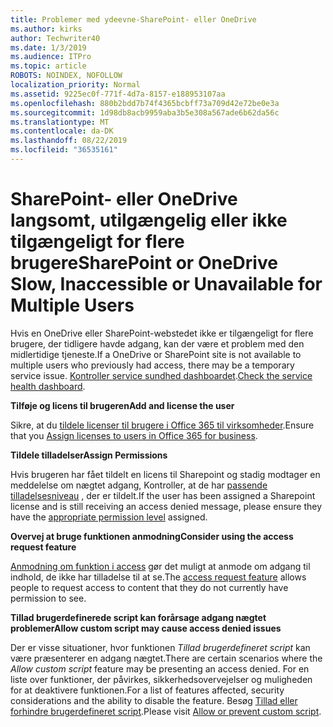 ```yaml
---
title: Problemer med ydeevne-SharePoint- eller OneDrive
ms.author: kirks
author: Techwriter40
ms.date: 1/3/2019
ms.audience: ITPro
ms.topic: article
ROBOTS: NOINDEX, NOFOLLOW
localization_priority: Normal
ms.assetid: 9225ec0f-771f-4d7a-8157-e188953107aa
ms.openlocfilehash: 880b2bdd7b74f4365bcbff73a709d42e72be0e3a
ms.sourcegitcommit: 1d98db8acb9959aba3b5e308a567ade6b62da56c
ms.translationtype: MT
ms.contentlocale: da-DK
ms.lasthandoff: 08/22/2019
ms.locfileid: "36535161"
---
```

# <a name="sharepoint-or-onedrive-slow-inaccessible-or-unavailable-for-multiple-users"></a><span data-ttu-id="ba4b6-102">SharePoint- eller OneDrive langsomt, utilgængelig eller ikke tilgængeligt for flere brugere</span><span class="sxs-lookup"><span data-stu-id="ba4b6-102">SharePoint or OneDrive Slow, Inaccessible or Unavailable for Multiple Users</span></span>

<span data-ttu-id="ba4b6-103">Hvis en OneDrive eller SharePoint-webstedet ikke er tilgængeligt for flere brugere, der tidligere havde adgang, kan der være et problem med den midlertidige tjeneste.</span><span class="sxs-lookup"><span data-stu-id="ba4b6-103">If a OneDrive or SharePoint site is not available to multiple users who previously had access, there may be a temporary service issue.</span></span> <span data-ttu-id="ba4b6-104">[Kontroller service sundhed dashboardet](https://portal.office.com/adminportal/home#/servicehealth).</span><span class="sxs-lookup"><span data-stu-id="ba4b6-104">[Check the service health dashboard](https://portal.office.com/adminportal/home#/servicehealth).</span></span>

<span data-ttu-id="ba4b6-105">**Tilføje og licens til brugeren**</span><span class="sxs-lookup"><span data-stu-id="ba4b6-105">**Add and license the user**</span></span>

<span data-ttu-id="ba4b6-106">Sikre, at du [tildele licenser til brugere i Office 365 til virksomheder](https://docs.microsoft.com/office365/admin/subscriptions-and-billing/assign-licenses-to-users?view=o365-worldwide&amp;tabs=One).</span><span class="sxs-lookup"><span data-stu-id="ba4b6-106">Ensure that you [Assign licenses to users in Office 365 for business](https://docs.microsoft.com/office365/admin/subscriptions-and-billing/assign-licenses-to-users?view=o365-worldwide&amp;tabs=One).</span></span>


<span data-ttu-id="ba4b6-107">**Tildele tilladelser**</span><span class="sxs-lookup"><span data-stu-id="ba4b6-107">**Assign Permissions**</span></span>

<span data-ttu-id="ba4b6-108">Hvis brugeren har fået tildelt en licens til Sharepoint og stadig modtager en meddelelse om nægtet adgang, Kontroller, at de har [passende tilladelsesniveau](https://docs.microsoft.com/sharepoint/understanding-permission-levels) , der er tildelt.</span><span class="sxs-lookup"><span data-stu-id="ba4b6-108">If the user has been assigned a Sharepoint license and is still receiving an access denied message, please ensure they have the [appropriate permission level](https://docs.microsoft.com/sharepoint/understanding-permission-levels) assigned.</span></span>

<span data-ttu-id="ba4b6-109">**Overvej at bruge funktionen anmodning**</span><span class="sxs-lookup"><span data-stu-id="ba4b6-109">**Consider using the access request feature**</span></span>

<span data-ttu-id="ba4b6-110">[Anmodning om funktion i access](https://support.office.com/article/Set-up-and-manage-access-requests-94B26E0B-2822-49D4-929A-8455698654B3) gør det muligt at anmode om adgang til indhold, de ikke har tilladelse til at se.</span><span class="sxs-lookup"><span data-stu-id="ba4b6-110">The [access request feature](https://support.office.com/article/Set-up-and-manage-access-requests-94B26E0B-2822-49D4-929A-8455698654B3) allows people to request access to content that they do not currently have permission to see.</span></span>

<span data-ttu-id="ba4b6-111">**Tillad brugerdefinerede script kan forårsage adgang nægtet problemer**</span><span class="sxs-lookup"><span data-stu-id="ba4b6-111">**Allow custom script may cause access denied issues**</span></span>

<span data-ttu-id="ba4b6-112">Der er visse situationer, hvor funktionen *Tillad brugerdefineret script* kan være præsenterer en adgang nægtet.</span><span class="sxs-lookup"><span data-stu-id="ba4b6-112">There are certain scenarios where the *Allow custom script* feature may be presenting an access denied.</span></span> <span data-ttu-id="ba4b6-113">For en liste over funktioner, der påvirkes, sikkerhedsovervejelser og muligheden for at deaktivere funktionen.</span><span class="sxs-lookup"><span data-stu-id="ba4b6-113">For a list of features affected, security considerations and the ability to disable the feature.</span></span> <span data-ttu-id="ba4b6-114">Besøg [Tillad eller forhindre brugerdefineret script](https://docs.microsoft.com/sharepoint/allow-or-prevent-custom-script).</span><span class="sxs-lookup"><span data-stu-id="ba4b6-114">Please visit [Allow or prevent custom script](https://docs.microsoft.com/sharepoint/allow-or-prevent-custom-script).</span></span>

